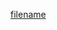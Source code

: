 [filename](https://raw.githubusercontent.com/ligaopeng123-npm/hooks/master/src/useFetch/README.md ':include')
